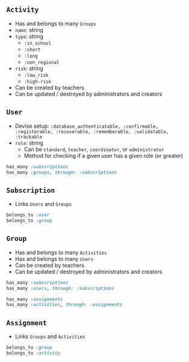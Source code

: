 ## `Activity`

-   Has and belongs to many `Groups`
-   `name`: string
-   `type`: string
    -   `:in_school`
    -   `:short`
    -   `:long`
    -   `:non_regional`
-   `risk`: string
    -   `:low_risk`
    -   `:high-risk`
-   Can be created by teachers
-   Can be updated / destroyed by administrators and creators

## `User`

-   Devise setup: `:database_authenticatable, :confirmable, :registerable, :recoverable, :rememberable, :validatable, :trackable`
-   `role`: string
    -   Can be `standard`, `teacher`, `coordinator`, or `administrator`
    -   Method for checking if a given user has a given role (or greater)

```ruby
has_many :subscriptions
has_many :groups, through: :subscriptions
```

## `Subscription`

-   Links `Users` and `Groups`

```ruby
belongs_to :user
belongs_to :group
```

## `Group`

-   Has and belongs to many `Activities`
-   Has and belongs to many `Users`
-   Can be created by teachers
-   Can be updated / destroyed by administrators and creators

```ruby
has_many :subscriptions
has_many :users, through: :subscriptions

has_many :assignments
has_many :activities, through: :assignments
```

## `Assignment`

- Links `Groups` and `Activities`

```ruby
belongs_to :group
belongs_to :activity
```
